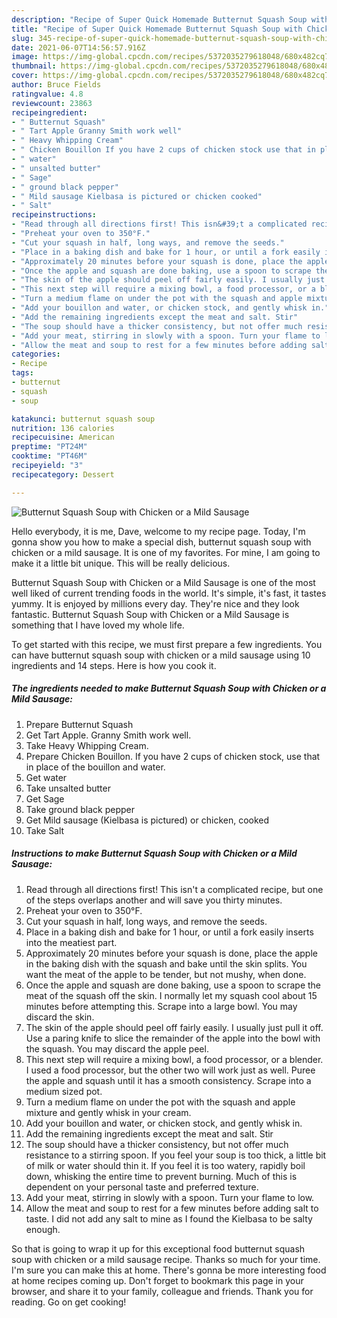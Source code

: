 ```yaml
---
description: "Recipe of Super Quick Homemade Butternut Squash Soup with Chicken or a Mild Sausage"
title: "Recipe of Super Quick Homemade Butternut Squash Soup with Chicken or a Mild Sausage"
slug: 345-recipe-of-super-quick-homemade-butternut-squash-soup-with-chicken-or-a-mild-sausage
date: 2021-06-07T14:56:57.916Z
image: https://img-global.cpcdn.com/recipes/5372035279618048/680x482cq70/butternut-squash-soup-with-chicken-or-a-mild-sausage-recipe-main-photo.jpg
thumbnail: https://img-global.cpcdn.com/recipes/5372035279618048/680x482cq70/butternut-squash-soup-with-chicken-or-a-mild-sausage-recipe-main-photo.jpg
cover: https://img-global.cpcdn.com/recipes/5372035279618048/680x482cq70/butternut-squash-soup-with-chicken-or-a-mild-sausage-recipe-main-photo.jpg
author: Bruce Fields
ratingvalue: 4.8
reviewcount: 23863
recipeingredient:
- " Butternut Squash"
- " Tart Apple Granny Smith work well"
- " Heavy Whipping Cream"
- " Chicken Bouillon If you have 2 cups of chicken stock use that in place of the bouillon and water"
- " water"
- " unsalted butter"
- " Sage"
- " ground black pepper"
- " Mild sausage Kielbasa is pictured or chicken cooked"
- " Salt"
recipeinstructions:
- "Read through all directions first! This isn&#39;t a complicated recipe, but one of the steps overlaps another and will save you thirty minutes."
- "Preheat your oven to 350°F."
- "Cut your squash in half, long ways, and remove the seeds."
- "Place in a baking dish and bake for 1 hour, or until a fork easily inserts into the meatiest part."
- "Approximately 20 minutes before your squash is done, place the apple in the baking dish with the squash and bake until the skin splits. You want the meat of the apple to be tender, but not mushy, when done."
- "Once the apple and squash are done baking, use a spoon to scrape the meat of the squash off the skin. I normally let my squash cool about 15 minutes before attempting this. Scrape into a large bowl. You may discard the skin."
- "The skin of the apple should peel off fairly easily. I usually just pull it off. Use a paring knife to slice the remainder of the apple into the bowl with the squash. You may discard the apple peel."
- "This next step will require a mixing bowl, a food processor, or a blender. I used a food processor, but the other two will work just as well. Puree the apple and squash until it has a smooth consistency. Scrape into a medium sized pot."
- "Turn a medium flame on under the pot with the squash and apple mixture and gently whisk in your cream."
- "Add your bouillon and water, or chicken stock, and gently whisk in."
- "Add the remaining ingredients except the meat and salt. Stir"
- "The soup should have a thicker consistency, but not offer much resistance to a stirring spoon. If you feel your soup is too thick, a little bit of milk or water should thin it. If you feel it is too watery, rapidly boil down, whisking the entire time to prevent burning. Much of this is dependent on your personal taste and preferred texture."
- "Add your meat, stirring in slowly with a spoon. Turn your flame to low."
- "Allow the meat and soup to rest for a few minutes before adding salt to taste. I did not add any salt to mine as I found the Kielbasa to be salty enough."
categories:
- Recipe
tags:
- butternut
- squash
- soup

katakunci: butternut squash soup 
nutrition: 136 calories
recipecuisine: American
preptime: "PT24M"
cooktime: "PT46M"
recipeyield: "3"
recipecategory: Dessert

---
```



![Butternut Squash Soup with Chicken or a Mild Sausage](https://img-global.cpcdn.com/recipes/5372035279618048/680x482cq70/butternut-squash-soup-with-chicken-or-a-mild-sausage-recipe-main-photo.jpg)

Hello everybody, it is me, Dave, welcome to my recipe page. Today, I'm gonna show you how to make a special dish, butternut squash soup with chicken or a mild sausage. It is one of my favorites. For mine, I am going to make it a little bit unique. This will be really delicious.



Butternut Squash Soup with Chicken or a Mild Sausage is one of the most well liked of current trending foods in the world. It's simple, it's fast, it tastes yummy. It is enjoyed by millions every day. They're nice and they look fantastic. Butternut Squash Soup with Chicken or a Mild Sausage is something that I have loved my whole life.


To get started with this recipe, we must first prepare a few ingredients. You can have butternut squash soup with chicken or a mild sausage using 10 ingredients and 14 steps. Here is how you cook it.

<!--inarticleads1-->

##### The ingredients needed to make Butternut Squash Soup with Chicken or a Mild Sausage:

1. Prepare  Butternut Squash
1. Get  Tart Apple. Granny Smith work well.
1. Take  Heavy Whipping Cream.
1. Prepare  Chicken Bouillon. If you have 2 cups of chicken stock, use that in place of the bouillon and water.
1. Get  water
1. Take  unsalted butter
1. Get  Sage
1. Take  ground black pepper
1. Get  Mild sausage (Kielbasa is pictured) or chicken, cooked
1. Take  Salt




<!--inarticleads2-->

##### Instructions to make Butternut Squash Soup with Chicken or a Mild Sausage:

1. Read through all directions first! This isn&#39;t a complicated recipe, but one of the steps overlaps another and will save you thirty minutes.
1. Preheat your oven to 350°F.
1. Cut your squash in half, long ways, and remove the seeds.
1. Place in a baking dish and bake for 1 hour, or until a fork easily inserts into the meatiest part.
1. Approximately 20 minutes before your squash is done, place the apple in the baking dish with the squash and bake until the skin splits. You want the meat of the apple to be tender, but not mushy, when done.
1. Once the apple and squash are done baking, use a spoon to scrape the meat of the squash off the skin. I normally let my squash cool about 15 minutes before attempting this. Scrape into a large bowl. You may discard the skin.
1. The skin of the apple should peel off fairly easily. I usually just pull it off. Use a paring knife to slice the remainder of the apple into the bowl with the squash. You may discard the apple peel.
1. This next step will require a mixing bowl, a food processor, or a blender. I used a food processor, but the other two will work just as well. Puree the apple and squash until it has a smooth consistency. Scrape into a medium sized pot.
1. Turn a medium flame on under the pot with the squash and apple mixture and gently whisk in your cream.
1. Add your bouillon and water, or chicken stock, and gently whisk in.
1. Add the remaining ingredients except the meat and salt. Stir
1. The soup should have a thicker consistency, but not offer much resistance to a stirring spoon. If you feel your soup is too thick, a little bit of milk or water should thin it. If you feel it is too watery, rapidly boil down, whisking the entire time to prevent burning. Much of this is dependent on your personal taste and preferred texture.
1. Add your meat, stirring in slowly with a spoon. Turn your flame to low.
1. Allow the meat and soup to rest for a few minutes before adding salt to taste. I did not add any salt to mine as I found the Kielbasa to be salty enough.




So that is going to wrap it up for this exceptional food butternut squash soup with chicken or a mild sausage recipe. Thanks so much for your time. I'm sure you can make this at home. There's gonna be more interesting food at home recipes coming up. Don't forget to bookmark this page in your browser, and share it to your family, colleague and friends. Thank you for reading. Go on get cooking!
